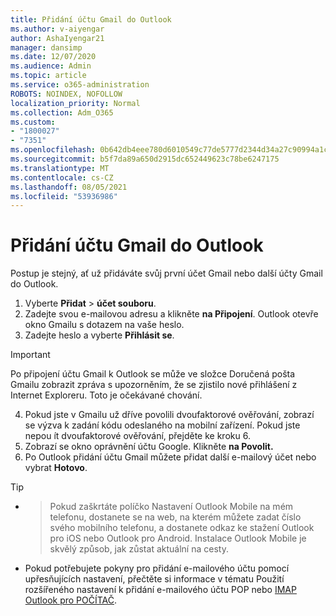 ```yaml
---
title: Přidání účtu Gmail do Outlook
ms.author: v-aiyengar
author: AshaIyengar21
manager: dansimp
ms.date: 12/07/2020
ms.audience: Admin
ms.topic: article
ms.service: o365-administration
ROBOTS: NOINDEX, NOFOLLOW
localization_priority: Normal
ms.collection: Adm_O365
ms.custom:
- "1800027"
- "7351"
ms.openlocfilehash: 0b642db4eee780d6010549c77de5777d2344d34a27c90994a1c7759bdd9ffc07
ms.sourcegitcommit: b5f7da89a650d2915dc652449623c78be6247175
ms.translationtype: MT
ms.contentlocale: cs-CZ
ms.lasthandoff: 08/05/2021
ms.locfileid: "53936986"
---
```

# <a name="add-a-gmail-account-to-outlook"></a>Přidání účtu Gmail do Outlook

Postup je stejný, ať už přidáváte svůj první účet Gmail nebo další účty Gmail do Outlook.

1. Vyberte **Přidat**  >  **účet souboru**.
1. Zadejte svou e-mailovou adresu a klikněte **na Připojení**. Outlook otevře okno Gmailu s dotazem na vaše heslo. 
1. Zadejte heslo a vyberte **Přihlásit se**.
> [!IMPORTANT]
> Po připojení účtu Gmail k Outlook se může ve složce Doručená pošta Gmailu zobrazit zpráva s upozorněním, že se zjistilo nové přihlášení z Internet Exploreru. Toto je očekávané chování.
4. Pokud jste v Gmailu už dříve povolili dvoufaktorové ověřování, zobrazí se výzva k zadání kódu odeslaného na mobilní zařízení. Pokud jste nepou ít dvoufaktorové ověřování, přejděte ke kroku 6.
1. Zobrazí se okno oprávnění účtu Google. Klikněte **na Povolit.**
1. Po Outlook přidání účtu Gmail můžete přidat další e-mailový účet nebo vybrat **Hotovo**.
> [!TIP]
- > Pokud zaškrtáte políčko Nastavení Outlook Mobile na mém telefonu, dostanete se na web, na kterém můžete zadat číslo svého mobilního telefonu, a dostanete odkaz ke stažení Outlook pro iOS nebo Outlook pro Android. Instalace Outlook Mobile je skvělý způsob, jak zůstat aktuální na cesty.
- Pokud potřebujete pokyny pro přidání e-mailového účtu pomocí upřesňujících nastavení, přečtěte si informace v tématu Použití rozšířeného nastavení k přidání e-mailového účtu POP nebo [IMAP Outlook pro POČÍTAČ](https://support.microsoft.com/office/change-or-update-email-account-settings-in-outlook-for-windows-560a9065-3c3a-4ec5-a24f-cdb9a8d622a2#bkmk_advanced).
